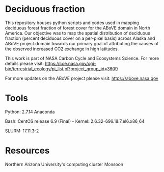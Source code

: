 # Deciduous fraction


This repository houses python scripts and codes used in mapping deciduous forest fraction of forest cover for the ABoVE domain in North America. Our objective was to map the spatial distribution of deciduous fraction (percent deciduous cover on a per-pixel basis) across Alaska and ABoVE project domain towards our primary goal of attributing the causes of the observed increased CO2 exchange in high latitudes.


This work is part of NASA Carbon Cycle and Ecosystems Science. For more details please visit: https://cce.nasa.gov/cgi-bin/terrestrial_ecology/pi_list.pl?project_group_id=3609


For more updates on the ABoVE project please visit: https://above.nasa.gov


# Tools

Python: 2.7.14 Anaconda

Bash: CentOS release 6.9 (Final) - Kernel: 2.6.32-696.18.7.el6.x86_64

SLURM: 17.11.3-2


# Resources

Northern Arizona University's computing cluster Monsoon


